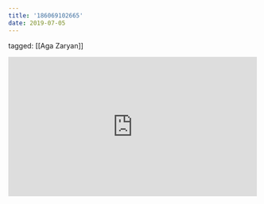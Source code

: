 ```yaml
---
title: '186069102665'
date: 2019-07-05
---
```

tagged: [[Aga Zaryan]]
<iframe allow="accelerometer; autoplay; clipboard-write; encrypted-media; gyroscope; picture-in-picture" allowfullscreen="" frameborder="0" height="281" id="youtube_iframe" src="https://www.youtube.com/embed/zcxyriV0qmI?feature=oembed&amp;enablejsapi=1&amp;origin=https://safe.txmblr.com&amp;wmode=opaque" width="500"></iframe>